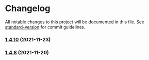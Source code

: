 # Changelog

All notable changes to this project will be documented in this file. See [standard-version](https://github.com/conventional-changelog/standard-version) for commit guidelines.

### [1.4.10](https://github.com/thinkkoa/koatty_schedule/compare/v1.4.8...v1.4.10) (2021-11-23)

### [1.4.8](https://github.com/thinkkoa/koatty_schedule/compare/v1.4.6...v1.4.8) (2021-11-20)
